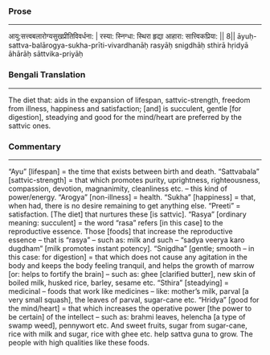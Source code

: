 ### Prose 
 --- 
आयु:सत्त्वबलारोग्यसुखप्रीतिविवर्धना: |
रस्या: स्निग्धा: स्थिरा हृद्या आहारा: सात्त्विकप्रिया: || 8||
āyuḥ-sattva-balārogya-sukha-prīti-vivardhanāḥ
rasyāḥ snigdhāḥ sthirā hṛidyā āhārāḥ sāttvika-priyāḥ

### Bengali Translation 
 --- 
The diet that: aids in the expansion of lifespan, sattvic-strength, freedom from illness, happiness and satisfaction; [and] is succulent, gentle [for digestion], steadying and good for the mind/heart are preferred by the sattvic ones.

### Commentary 
 --- 
“Ayu” [lifespan] = the time that exists between birth and death. “Sattvabala” [sattvic-strength] = that which promotes purity, uprightness, righteousness, compassion, devotion, magnanimity, cleanliness etc. – this kind of power/energy. “Arogya” [non-illness] = health. “Sukha” [happiness] = that, when had, there is no desire remaining to get anything else. “Preeti” = satisfaction. [The diet] that nurtures these [is sattvic]. “Rasya” [ordinary meaning: succulent] = the word “rasa” refers [in this case] to the reproductive essence. Those [foods] that increase the reproductive essence – that is “rasya” – such as: milk and such – “sadya veerya karo dugdham” [milk promotes instant potency]. “Snigdha” [gentle; smooth – in this case: for digestion] = that which does not cause any agitation in the body and keeps the body feeling tranquil, and helps the growth of marrow [or: helps to fortify the brain] – such as: ghee [clarified butter], new skin of boiled milk, husked rice, barley, sesame etc. “Sthira” [steadying] = medicinal – foods that work like medicines – like: mother’s milk, parval [a very small squash], the leaves of parval, sugar-cane etc. “Hridya” [good for the mind/heart] = that which increases the operative power [the power to be certain] of the intellect – such as: brahmi leaves, helencha [a type of swamp weed], pennywort etc. And sweet fruits, sugar from sugar-cane, rice with milk and sugar, rice with ghee etc. help sattva guna to grow. The people with high qualities like these foods.
